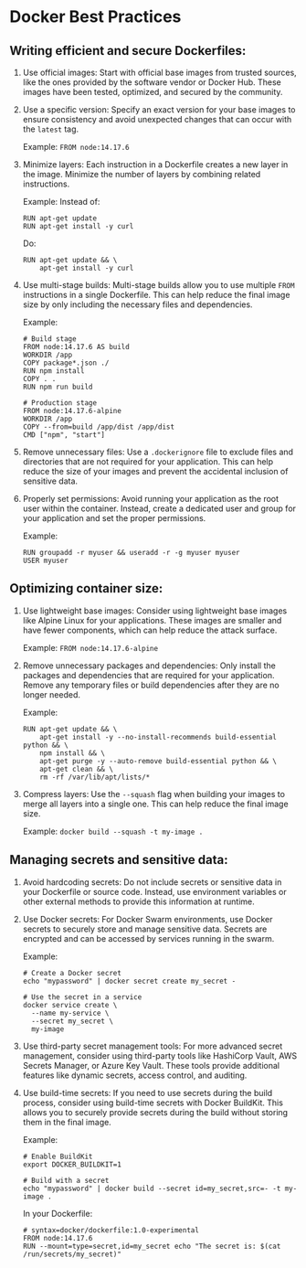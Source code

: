 # Docker Best Practices

## Writing efficient and secure Dockerfiles:

1. Use official images: Start with official base images from trusted sources, like the ones provided by the software vendor or Docker Hub. These images have been tested, optimized, and secured by the community.

2. Use a specific version: Specify an exact version for your base images to ensure consistency and avoid unexpected changes that can occur with the `latest` tag.

   Example: `FROM node:14.17.6`

3. Minimize layers: Each instruction in a Dockerfile creates a new layer in the image. Minimize the number of layers by combining related instructions.

   Example: Instead of:

   ```
   RUN apt-get update
   RUN apt-get install -y curl
   ```

   Do:

   ```
   RUN apt-get update && \
       apt-get install -y curl
   ```

4. Use multi-stage builds: Multi-stage builds allow you to use multiple `FROM` instructions in a single Dockerfile. This can help reduce the final image size by only including the necessary files and dependencies.

   Example:

   ```
   # Build stage
   FROM node:14.17.6 AS build
   WORKDIR /app
   COPY package*.json ./
   RUN npm install
   COPY . .
   RUN npm run build

   # Production stage
   FROM node:14.17.6-alpine
   WORKDIR /app
   COPY --from=build /app/dist /app/dist
   CMD ["npm", "start"]
   ```

5. Remove unnecessary files: Use a `.dockerignore` file to exclude files and directories that are not required for your application. This can help reduce the size of your images and prevent the accidental inclusion of sensitive data.

6. Properly set permissions: Avoid running your application as the root user within the container. Instead, create a dedicated user and group for your application and set the proper permissions.

   Example:

   ```
   RUN groupadd -r myuser && useradd -r -g myuser myuser
   USER myuser
   ```

## Optimizing container size:

1. Use lightweight base images: Consider using lightweight base images like Alpine Linux for your applications. These images are smaller and have fewer components, which can help reduce the attack surface.

   Example: `FROM node:14.17.6-alpine`

2. Remove unnecessary packages and dependencies: Only install the packages and dependencies that are required for your application. Remove any temporary files or build dependencies after they are no longer needed.

   Example:

   ```
   RUN apt-get update && \
       apt-get install -y --no-install-recommends build-essential python && \
       npm install && \
       apt-get purge -y --auto-remove build-essential python && \
       apt-get clean && \
       rm -rf /var/lib/apt/lists/*
   ```

3. Compress layers: Use the `--squash` flag when building your images to merge all layers into a single one. This can help reduce the final image size.

   Example: `docker build --squash -t my-image .`

## Managing secrets and sensitive data:

1. Avoid hardcoding secrets: Do not include secrets or sensitive data in your Dockerfile or source code. Instead, use environment variables or other external methods to provide this information at runtime.

2. Use Docker secrets: For Docker Swarm environments, use Docker secrets to securely store and manage sensitive data. Secrets are encrypted and can be accessed by services running in the swarm.

   Example:

   ```
   # Create a Docker secret
   echo "mypassword" | docker secret create my_secret -

   # Use the secret in a service
   docker service create \
     --name my-service \
     --secret my_secret \
     my-image
   ```

3. Use third-party secret management tools: For more advanced secret management, consider using third-party tools like HashiCorp Vault, AWS Secrets Manager, or Azure Key Vault. These tools provide additional features like dynamic secrets, access control, and auditing.

4. Use build-time secrets: If you need to use secrets during the build process, consider using build-time secrets with Docker BuildKit. This allows you to securely provide secrets during the build without storing them in the final image.

   Example:

   ```
   # Enable BuildKit
   export DOCKER_BUILDKIT=1

   # Build with a secret
   echo "mypassword" | docker build --secret id=my_secret,src=- -t my-image .
   ```

   In your Dockerfile:

   ```
   # syntax=docker/dockerfile:1.0-experimental
   FROM node:14.17.6
   RUN --mount=type=secret,id=my_secret echo "The secret is: $(cat /run/secrets/my_secret)"
   ```